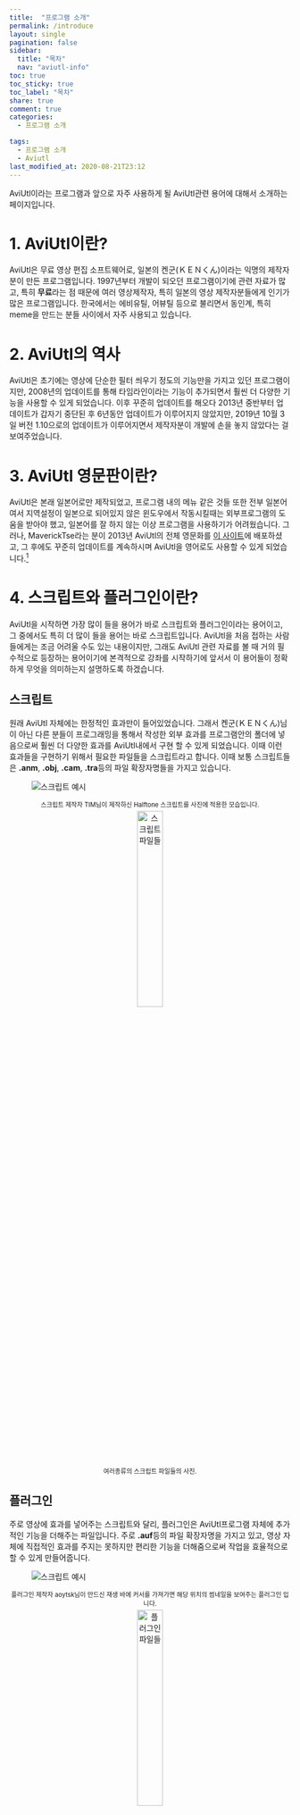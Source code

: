 ```yaml
---
title:  "프로그램 소개"
permalink: /introduce
layout: single
pagination: false
sidebar:
  title: "목차"
  nav: "aviutl-info"
toc: true
toc_sticky: true
toc_label: "목차"
share: true
comment: true
categories:
  - 프로그램 소개

tags:
  - 프로그램 소개
  - Aviutl
last_modified_at: 2020-08-21T23:12
---
```

AviUtl이라는 프로그램과 앞으로 자주 사용하게 될 AviUtl관련 용어에 대해서 소개하는 페이지입니다.
# 1. AviUtl이란?
AviUtl은 무료 영상 편집 소프트웨어로, 일본의 켄군(ＫＥＮくん)이라는 익명의 제작자분이 만든 프로그램입니다. 1997년부터 개발이 되오던 프로그램이기에 관련 자료가 많고, 특히 **무료**라는 점 때문에 여러 영상제작자, 특히 일본의 영상 제작자분들에게 인기가 많은 프로그램입니다. 한국에서는 에비유틸, 어뷰틸 등으로 불리면서 동인계, 특히 meme을 만드는 분들 사이에서 자주 사용되고 있습니다.
# 2. AviUtl의 역사
AviUtl은 초기에는 영상에 단순한 필터 씌우기 정도의 기능만을 가지고 있던 프로그램이지만, 2008년의 업데이트를 통해 타임라인이라는 기능이 추가되면서 훨씬 더 다양한 기능을 사용할 수 있게 되었습니다. 이후 꾸준히 업데이트를 해오다 2013년 중반부터 업데이트가 갑자기 중단된 후 6년동안 업데이트가 이루어지지 않았지만, 2019년 10월 3일 버전 1.10으로의 업데이트가 이루어지면서 제작자분이 개발에 손을 놓지 않았다는 걸 보여주었습니다.

# 3. AviUtl 영문판이란?
AviUtl은 본래 일본어로만 제작되었고, 프로그램 내의 메뉴 같은 것들 또한 전부 일본어여서 지역설정이 일본으로 되어있지 않은 윈도우에서 작동시킬때는 외부프로그램의 도움을 받아야 했고, 일본어를 잘 하지 않는 이상 프로그램을 사용하기가 어려웠습니다. 그러나, MaverickTse라는 분이 2013년 AviUtl의 전체 영문화를 [이 사이트]([https://www.videohelp.com/software/AviUtl](https://www.videohelp.com/software/AviUtl))에 배포하셨고, 그 후에도 꾸준히 업데이트를 계속하시며 AviUtl을 영어로도 사용할 수 있게 되었습니다.[^1] 

# 4. 스크립트와 플러그인이란?
AviUtl을 시작하면 가장 많이 들을 용어가 바로 스크립트와 플러그인이라는 용어이고, 그 중에서도 특히 더 많이 들을 용어는 바로 스크립트입니다. AviUtl을 처음 접하는 사람들에게는 조금 어려울 수도 있는 내용이지만, 그래도 AviUtl 관련 자료를 볼 때 거의 필수적으로 등장하는 용어이기에 본격적으로 강좌를 시작하기에 앞서서 이 용어들이 정확하게 무엇을 의미하는지 설명하도록 하겠습니다.

## 스크립트
원래 AviUtl 자체에는 한정적인 효과만이 들어있었습니다. 그래서 켄군(ＫＥＮくん)님이 아닌 다른 분들이 프로그래밍을 통해서 작성한 외부 효과를 프로그램안의 폴더에 넣음으로써 훨씬 더 다양한 효과를 AviUtl내에서 구현 할 수 있게 되었습니다. 이때 이런 효과들을 구현하기 위해서 필요한 파일들을 스크립트라고 합니다. 이때 보통 스크립트들은 **.anm**, **.obj**, **.cam**, **.tra**등의 파일 확장자명들을 가지고 있습니다.  <figure><img src="https://i.postimg.cc/Vk32RGC6/script-introduce.png" alt="스크립트 예시"></figure>  <center style="font-size: 80%;">스크립트 제작자 TIM님이 제작하신 Halftone 스크립트를 사진에 적용한 모습입니다.</center>  <center><img src="https://i.postimg.cc/TYNzyY2n/script-files.png" alt="스크립트 파일들" width="30%" height="30%" style="margin: 0.3em 0;"></center>  <center style="font-size: 80%;">여러종류의 스크립트 파일들의 사진.</center>

## 플러그인
주로 영상에 효과를 넣어주는 스크립트와 달리, 플러그인은 AviUtl프로그램 자체에 추가적인 기능을 더해주는 파일입니다. 주로 **.auf**등의 파일 확장자명을 가지고 있고, 영상 자체에 직접적인 효과를 주지는 못하지만 편리한 기능을 더해줌으로써 작업을 효율적으로 할 수 있게 만들어줍니다.  <figure><img src="https://i.postimg.cc/qvt92VgS/plugin-introduce.png" alt="스크립트 예시"></figure>  <center style="font-size: 80%;">플러그인 제작자 aoytsk님이 만드신 재생 바에 커서를 가져가면 해당 위치의 썸네일을 보여주는 플러그인 입니다.</center>  <center><img src="https://i.postimg.cc/YqScqm7p/plugin-files.png" alt="플러그인 파일들" width="30%" height="30%" style="margin: 0.3em 0;"></center>  <center style="font-size: 80%;">여러종류의 플러그인 파일들의 사진.</center>

## 스크립트와 플러그인의 특징
앞서 언급했듯이 스크립트와 플러그인은 AviUtl의 제작자분이 아닌 다른 분들이 만들어서 공유하고 있습니다. 그렇기에 스크립트와 플러그인 파일들 또한 니코동이나 트위터와 같은 여러 사이트에서 각각 다른 제작자분들에 의해 제공되고 있고, 일일히 그런 사이트들에 가서 파일들을 다운받으신 후 설치하셔야합니다.
 
또한 이 스크립트와 플러그인들은 거의 다 일어판 AviUtl을 기준으로 하고 있기에 파일의 내용들 또한 일본어로 이루어져 있는데, 이를 영문판 AviUtl에서 실행시키게 되면 제대로 작동하지 않거나 글씨가 깨져서 소위 뷁어가 효과 창에 뜨게 됩니다. 이를 없애기 위해서는 그런 일본어들을 영어로 번역을 해주는 과정이 필요한데, 이것 또한 번역기로 무작정 돌리는 것이 아니라 약간의 기술이 필요하기 때문에 제대로 사용하려면 약간의 노력이 필요합니다.[^2]
 
다행히도 이 블로그에서는 그러한 수고를 덜어주기 위해 스크립트와 플러그인을 번역해서 AviUtl과 함께 배포하고 있습니다. 아래의 문단까지 읽어보신 후 목차의 **AVIUTL 다운로드**에 들어가서 자신이 원하는 버전의 AviUtl을 다운로드 하는걸 추천드립니다.

## 설치하는 방법
스크립트나 플러그인만 있다고해서 영상편집을 할 수 있는 건 아닙니다. AviUtl을 먼저 설치하고, 그 안에 스크립트와 플러그인 파일들을 이동시켜 주어야 스크립트와 플러그인들을 프로그램 내에서 사용할 수 있습니다. 그렇기에 목차의 **AVIUTL 다운로드**로 들어가서 강좌를 순서대로 보면서 AviUtl을 먼저 설치한 뒤, 제일 마지막 강좌인 외부 스크립트, 플러그인 설치강좌를 보면 됩니다.

# 5. 참고자료
- [AviUtlとは？特徴と歴史について【フリー動画編集ソフト】]([https://aviutl.info/what/](https://aviutl.info/what/))
 
[^1]: 현재 영문판의 업데이트는 2017년부터 중단된 상태입니다.
[^2]: 번역하는 것이 그렇게 어려운 일은 아니기에 관련된 강좌를 작성할 생각은 있지만, 그것 보다 우선순위로 작성할 강좌가 많기에 언제 해당 강좌를 작성할 시간이 생길지는 잘 모르겠습니다.